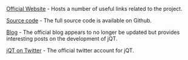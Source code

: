 [Official Website](http://jqtjs.com/) -  Hosts a number of useful links related to the project.

[Source code](https://github.com/senchalabs/jQTouch) - The full source code is available on Github.

[Blog](http://blog.jqtjs.com/) - The official blog appears to no longer be updated but provides interesting posts on the development of jQT.

[jQT on Twitter](https://twitter.com/jqtouch) - The official twitter account for jQT.
